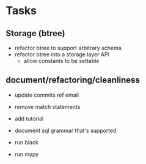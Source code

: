 # Tasks

## Storage (btree)
- refactor btree to support arbitrary schema
- refactor btree into a storage layer API
    - allow constants to be settable

## document/refactoring/cleanliness
- update commits ref email
- remove match statements
- add tutorial

- document sql grammar that's supported
- run black
- run mypy

